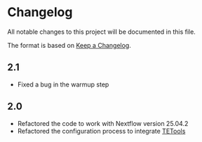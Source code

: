 # Changelog
All notable changes to this project will be documented in this file.

The format is based on [Keep a Changelog](https://keepachangelog.com/en/1.0.0/).

## 2.1
 - Fixed a bug in the warmup step
 
## 2.0
 - Refactored the code to work with Nextflow version 25.04.2
 - Refactored the configuration process to integrate [TETools](https://github.com/Dfam-consortium/TETools)